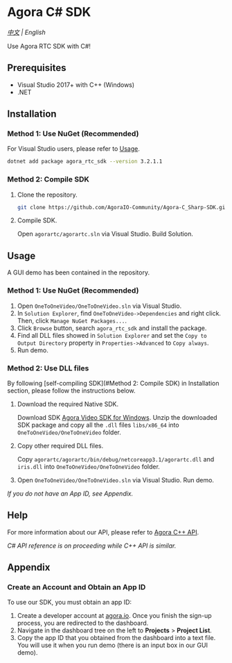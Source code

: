 # Agora C# SDK
*[中文](Readme.zh.md) | English*

Use Agora RTC SDK with C#! 

## Prerequisites

- Visual Studio 2017+ with C++ (Windows)
- .NET

## Installation

### Method 1: Use NuGet (Recommended)

For Visual Studio users, please refer to [Usage](#Usage).

```bash
dotnet add package agora_rtc_sdk --version 3.2.1.1
```

### Method 2: Compile SDK

1. Clone the repository.

   ```bash
   git clone https://github.com/AgoraIO-Community/Agora-C_Sharp-SDK.git
   ```

2. Compile SDK.

   Open `agorartc/agorartc.sln` via Visual Studio. Build Solution. 

## Usage

A GUI demo has been contained in the repository.

### Method 1: Use NuGet (Recommended)

1. Open `OneToOneVideo/OneToOneVideo.sln` via Visual Studio.
2. In `Solution Explorer`, find `OneToOneVideo->Dependencies` and right click. Then, click `Manage NuGet Packages...`.
3. Click `Browse` button, search `agora_rtc_sdk` and install the package.
4. Find all DLL files showed in `Solution Explorer` and set the `Copy to Output Directory` property in `Properties->Advanced` to `Copy always`.
5. Run demo.

### Method 2: Use DLL files

By following [self-compiling SDK](#Method 2: Compile SDK) in Installation section, please follow the instructions below.

1. Download the required Native SDK.

   Download SDK [Agora Video SDK for Windows](https://download.agora.io/sdk/release/Agora_Native_SDK_for_Windows_v3_2_1_FULL.zip). Unzip the downloaded SDK package and copy all the `.dll` files `libs/x86_64` into `OneToOneVideo/OneToOneVideo` folder.

2. Copy other required DLL files.

   Copy `agorartc/agorartc/bin/debug/netcoreapp3.1/agorartc.dll` and  `iris.dll` into `OneToOneVideo/OneToOneVideo` folder.

3. Open `OneToOneVideo/OneToOneVideo.sln` via Visual Studio. Run demo.

*If you do not have an App ID, see Appendix.*

## Help

For more information about our API, please refer to [Agora C++ API](https://docs.agora.io/en/Video/API%20Reference/cpp/v3.1.2/index.html).

*C# API reference is on proceeding while C++ API is similar.*

## Appendix

### Create an Account and Obtain an App ID

To use our SDK, you must obtain an app ID: 

1. Create a developer account at [agora.io](https://dashboard.agora.io/signin/). Once you finish the sign-up process, you are redirected to the dashboard.
2. Navigate in the dashboard tree on the left to **Projects** > **Project List**.
3. Copy the app ID that you obtained from the dashboard into a text file. You will use it when you run demo (there is an input box in our GUI demo).
